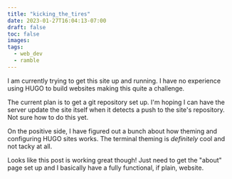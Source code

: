 ```yaml
---
title: "kicking_the_tires"
date: 2023-01-27T16:04:13-07:00
draft: false
toc: false
images:
tags:
  - web_dev
  - ramble
---
```


I am currently trying to get this site up and running. I have no experience using HUGO to build websites making this quite a challenge.

The current plan is to get a git repository set up. I'm hoping I can have the server update the site itself when it detects a push to the site's repository. Not sure how to do this yet.

On the positive side, I have figured out a bunch about how theming and configuring HUGO sites works. The terminal theming is *definitely* cool and not tacky at all.

Looks like this post is working great though! Just need to get the 
"about" page set up and I basically have a fully functional, if plain, website. 